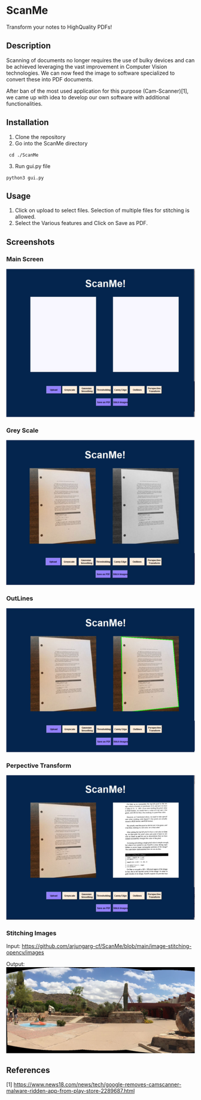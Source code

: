 # ScanMe
Transform your notes to HighQuality PDFs!

## Description
Scanning of documents no longer requires the use of bulky devices and can be achieved leveraging the vast improvement in Computer Vision technologies. We can now feed the image to software specialized to convert these into PDF documents. 

After ban of the most used application for this purpose (Cam-Scanner)[1], we came up with idea to develop our own software with additional functionalities.

## Installation
1. Clone the repository
2. Go into the ScanMe directory

``` 
 cd ./ScanMe
 ```

3. Run gui.py file

```
python3 gui.py
```

## Usage
1. Click on upload to select files. Selection of multiple files for stitching is allowed.
2. Select the Various features and Click on Save as PDF.

## Screenshots

### Main Screen
![Main Screen](https://github.com/arjungarg-cf/ScanMe/blob/main/Screenshots/Main.JPG?raw=true)


### Grey Scale
![Grey Scale](https://github.com/arjungarg-cf/ScanMe/blob/main/Screenshots/GreyScale.JPG?raw=true)


### OutLines
![Outlines](https://github.com/arjungarg-cf/ScanMe/blob/main/Screenshots/Outlines.JPG?raw=true)


### Perpective Transform
![Perspective Transform](https://github.com/arjungarg-cf/ScanMe/blob/main/Screenshots/PerpectiveTransform.JPG?raw=true)

### Stitching Images
Input: https://github.com/arjungarg-cf/ScanMe/blob/main/image-stitching-opencv/images

Output:
![Stitching](https://github.com/arjungarg-cf/ScanMe/blob/main/Screenshots/Stiched.JPG?raw=true)

## References
[1] https://www.news18.com/news/tech/google-removes-camscanner-malware-ridden-app-from-play-store-2289687.html
